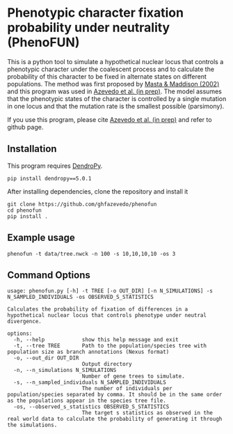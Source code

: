# Phenotypic character fixation probability under neutrality (PhenoFUN)

This is a python tool to simulate a hypothetical nuclear locus that controls a phenotypic character under the coalescent process and to calculate the probability of this character to be fixed in alternate states on different populations. The method was first proposed by [Masta & Maddison (2002)](https://doi.org/10.1073/pnas.072493099) and this program was used in [Azevedo et al. (in prep)](). The model assumes that the phenotypic states of the character is controlled by a single mutation in one locus and that the mutation rate is the smallest possible (parsimony).

If you use this program, please cite [Azevedo et al. (in prep)]() and refer to github page.

## Installation

This program requires [DendroPy](https://jeetsukumaran.github.io/DendroPy).
```
pip install dendropy==5.0.1
```
After installing dependencies, clone the repository and install it

```
git clone https://github.com/ghfazevedo/phenofun
cd phenofun
pip install .
```

## Example usage
```
phenofun -t data/tree.nwck -n 100 -s 10,10,10,10 -os 3
```

## Command Options

```
usage: phenofun.py [-h] -t TREE [-o OUT_DIR] [-n N_SIMULATIONS] -s N_SAMPLED_INDIVIDUALS -os OBSERVED_S_STATISTICS

Calculates the probability of fixation of differences in a hypothetical nuclear locus that controls phenotype under neutral divergence.

options:
  -h, --help            show this help message and exit
  -t, --tree TREE       Path to the population/species tree with population size as branch annotations (Nexus format)
  -o, --out_dir OUT_DIR
                        Output directory
  -n, --n_simulations N_SIMULATIONS
                        Number of gene trees to simulate.
  -s, --n_sampled_individuals N_SAMPLED_INDIVIDUALS
                        The number of individuals per population/species separated by comma. It should be in the same order as the populations appear in the species tree file.
  -os, --observed_s_statistics OBSERVED_S_STATISTICS
                        The target s statistics as observed in the real world data to calculate the probability of generating it through the simulations.
```


